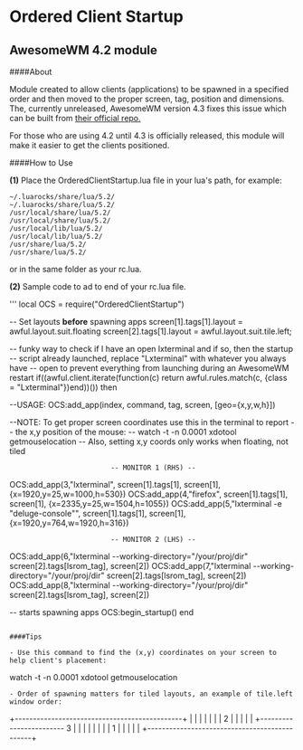 # Ordered Client Startup
## AwesomeWM 4.2 module

####About

Module created to allow clients (applications) to be spawned in a specified order and then moved to the proper screen, tag, position and dimensions. The, currently unreleased, AwesomeWM version 4.3 fixes this issue which can be built from [their official repo.](https://github.com/awesomeWM/awesome)

For those who are using 4.2 until 4.3 is officially released, this module will make it easier to get the clients positioned.

####How to Use

**(1)** Place the OrderedClientStartup.lua file in your lua's path, for example:

```
~/.luarocks/share/lua/5.2/
~/.luarocks/share/lua/5.2/
/usr/local/share/lua/5.2/
/usr/local/share/lua/5.2/
/usr/local/lib/lua/5.2/
/usr/local/lib/lua/5.2/
/usr/share/lua/5.2/
/usr/share/lua/5.2/
```

or in the same folder as your rc.lua.

**(2)** Sample code to ad to end of your rc.lua file.


'''
local OCS = require("OrderedClientStartup")

-- Set layouts **before** spawning apps
screen[1].tags[1].layout = awful.layout.suit.floating
screen[2].tags[1].layout = awful.layout.suit.tile.left;


-- funky way to check if I have an open lxterminal and if so, then the startup
-- script already launched, replace "Lxterminal" with whatever you always have
-- open to prevent everything from launching during an AwesomeWM restart
if((awful.client.iterate(function(c) 
   return awful.rules.match(c, {class = "Lxterminal"})end))()) then

  --USAGE: OCS:add_app(index, command, tag, screen, [geo={x,y,w,h}])
  
  --NOTE:  To get proper screen coordinates use this in the terminal to report
  --       the x,y position of the mouse:
  --         watch -t -n 0.0001 xdotool getmouselocation 
  --       Also, setting x,y coords only works when floating, not tiled
 
                             -- MONITOR 1 (RHS) --
                             
  OCS:add_app(3,"lxterminal", screen[1].tags[1], screen[1], 
              {x=1920,y=25,w=1000,h=530})
  OCS:add_app(4,"firefox", screen[1].tags[1], screen[1],
              {x=2335,y=25,w=1504,h=1055})
  OCS:add_app(5,"lxterminal -e \"deluge-console\"", 
              screen[1].tags[1], screen[1],
              {x=1920,y=764,w=1920,h=316})

                             -- MONITOR 2 (LHS) --

  OCS:add_app(6,"lxterminal --working-directory="/your/proj/dir"
              screen[2].tags[lsrom_tag], screen[2])
  OCS:add_app(7,"lxterminal --working-directory="/your/proj/dir"
              screen[2].tags[lsrom_tag], screen[2])
  OCS:add_app(8,"lxterminal --working-directory="/your/proj/dir"
              screen[2].tags[lsrom_tag], screen[2])


  -- starts spawning apps
  OCS:begin_startup()
end
```

####Tips

- Use this command to find the (x,y) coordinates on your screen to help client's placement:
```
watch -t -n 0.0001 xdotool getmouselocation 
```
- Order of spawning matters for tiled layouts, an example of tile.left window order:
```
+----------------------------------------------+
|                       |                      |
|                       |                      |
|          2            |                      |
|                       |                      |
+------------------------            3         |
|                       |                      |
|                       |                      |
|          1            |                      |
|                       |                      |
+----------------------------------------------+
```
